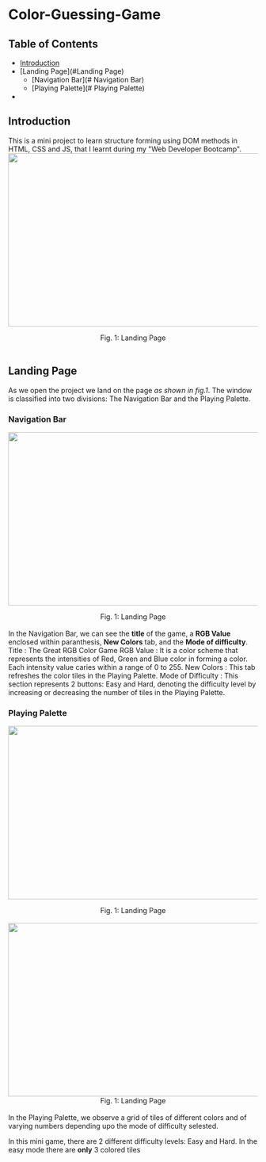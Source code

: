 # Color-Guessing-Game


## Table of Contents
- [Introduction](#Introduction)
- [Landing Page](#Landing Page)
  - [Navigation Bar](# Navigation Bar)
  - [Playing Palette](# Playing Palette)
- []()


## Introduction
This is a mini project to learn structure forming using DOM methods in HTML, CSS and JS, that I learnt during my "Web Developer Bootcamp".
<img src="https://github.com/gauravbisht005/Color-Guessing-Game/blob/master/assets/Easy.JPG" height="350" width="625"><center><figcaption>Fig. 1: Landing Page</figcaption></center><br />


## Landing Page
As we open the project we land on the page *as shown in fig.1*.
The window is classified into two divisions: The Navigation Bar and the Playing Palette.

### Navigation Bar
<img src="https://github.com/gauravbisht005/Color-Guessing-Game/blob/master/assets/NavBar.JPG" height="350" width="625"><center><figcaption>Fig. 1: Landing Page</figcaption></center><br />
In the Navigation Bar, we can see the **title** of the game, a **RGB Value** enclosed within paranthesis, **New Colors** tab, and the **Mode of difficulty**.
Title
: The Great RGB Color Game
RGB Value
: It is a color scheme that represents the intensities of Red, Green and Blue color in forming a color. Each intensity value caries within a range of 0 to 255.
New Colors
: This tab refreshes the color tiles in the Playing Palette.
Mode of Difficulty
: This section represents 2 buttons: Easy and Hard, denoting the difficulty level by increasing or decreasing the number of tiles in the Playing Palette.

### Playing Palette
<img src="https://github.com/gauravbisht005/Color-Guessing-Game/blob/master/assets/Playing Palette (Easy).JPG" height="350" width="625"><center><figcaption>Fig. 1: Landing Page</figcaption></center><br />
<img src="https://github.com/gauravbisht005/Color-Guessing-Game/blob/master/assets/Playing Palette (Difficult).JPG" height="350" width="625"><center><figcaption>Fig. 1: Landing Page</figcaption></center><br />
In the Playing Palette, we observe a grid of tiles of different colors and of varying numbers depending upo the mode of difficulty selested.

In this mini game, there are 2 different difficulty levels: Easy and Hard. In the easy mode there are **only** 3 colored tiles
